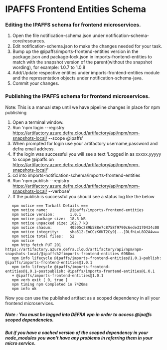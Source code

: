 # IPAFFS Frontend Entities Schema

### Editing the IPAFFS schema for frontend microservices.

1. Open the file notification-schema.json under notification-schema-core/resources.
2. Edit notification-schema.json to make the changes needed for your task.
3. Bump up the @ipaffs/imports-frontend-entities version in the package.json and package-lock.json
in imports-frontend-entities to match with the snapshot version of the parent(without the snapshot wording), 
for example: 1.0.7 to 1.0.8
4. Add/Update respective entities under imports-frontend-entities module and the representation objects under notification-schema-java.
5. Commit your changes.

### Publishing the IPAFFS schema for frontend microservices.

Note: This is a manual step until we have pipeline changes in place for npm publishing

1. Open a terminal window.
2. Run 'npm login --registry https://artifactory.azure.defra.cloud/artifactory/api/npm/npm-snapshots-local/ --scope @ipaffs'
3. When prompted for login use your artifactory username,password and defra email address.
4. If the login was successful you will see a text 'Logged in as xxxxx.yyyyy to scope @ipaffs on https://artifactory.azure.defra.cloud/artifactory/api/npm/npm-snapshots-local/'
5. cd into imports-notification-schema/imports-frontend-entities
6. Run 'npm publish --registry https://artifactory.azure.defra.cloud/artifactory/api/npm/npm-snapshots-local/ --verbose'
7. If the publish is successful you should see a status log like the below
```
   npm notice === Tarball Details === 
   npm notice name:          @ipaffs/imports-frontend-entities       
   npm notice version:       1.0.1                                   
   npm notice package size:  18.3 kB                                 
   npm notice unpacked size: 102.7 kB                                
   npm notice shasum:        40505c289b588e7c8758f9790c6ede3170434c08
   npm notice integrity:     sha512-EnCCzK6KT2Cy9[...]DLfhLuL8O2A4w==
   npm notice total files:   52                                      
   npm notice 
   npm http fetch PUT 201 https://artifactory.azure.defra.cloud/artifactory/api/npm/npm-snapshots-local/@ipaffs%2fimports-frontend-entities 6980ms
   npm info lifecycle @ipaffs/imports-frontend-entities@1.0.1~publish: @ipaffs/imports-frontend-entities@1.0.1
   npm info lifecycle @ipaffs/imports-frontend-entities@1.0.1~postpublish: @ipaffs/imports-frontend-entities@1.0.1
   + @ipaffs/imports-frontend-entities@1.0.1
   npm verb exit [ 0, true ]
   npm timing npm Completed in 7420ms
   npm info ok
```   
 Now you can use the published artifact as a scoped dependency in all your frontend microservices.
 
##### Note : You must be logged into DEFRA vpn in order to access @ipaffs scoped dependencies. 
##### But if you have a cached version of the scoped dependency in your node_modules you won't have any problems in referring them in your micro service.
